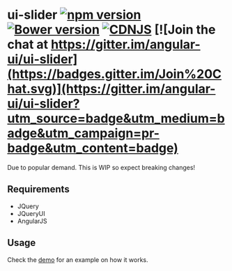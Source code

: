 # ui-slider [![npm version](https://badge.fury.io/js/angular-ui-slider.svg)](http://badge.fury.io/js/angular-ui-slider) [![Bower version](https://badge.fury.io/bo/angular-ui-slider.svg)](http://badge.fury.io/bo/angular-ui-slider) [![CDNJS](https://img.shields.io/cdnjs/v/angular-ui-slider.svg)](https://cdnjs.com/libraries/angular-ui-slider) [![Join the chat at https://gitter.im/angular-ui/ui-slider](https://badges.gitter.im/Join%20Chat.svg)](https://gitter.im/angular-ui/ui-slider?utm_source=badge&utm_medium=badge&utm_campaign=pr-badge&utm_content=badge)


Due to popular demand. This is WIP so expect breaking changes!

## Requirements

- JQuery
- JQueryUI
- AngularJS

## Usage

Check the [demo](https://htmlpreview.github.io/?https://github.com/angular-ui/ui-slider/master/demo/index.html) for an example on how it works.
